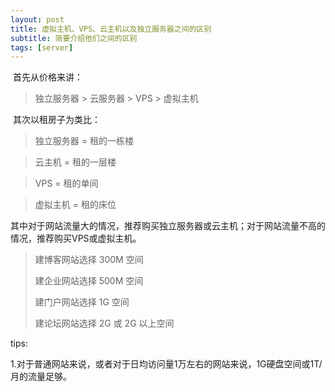 ```yaml
---
layout: post
title: 虚拟主机、VPS、云主机以及独立服务器之间的区别
subtitle: 简要介绍他们之间的区别
tags: [server]
---
```






​	首先从价格来讲：

> 独立服务器 > 云服务器 > VPS > 虚拟主机

​	其次以租房子为类比：

> 独立服务器 = 租的一栋楼

> 云主机 = 租的一层楼

> VPS = 租的单间

> 虚拟主机 = 租的床位

​	其中对于网站流量大的情况，推荐购买独立服务器或云主机；对于网站流量不高的情况，推荐购买VPS或虚拟主机。

> 建博客网站选择 300M 空间
>
> 建企业网站选择 500M 空间
>
> 建门户网站选择 1G 空间
>
> 建论坛网站选择 2G 或 2G 以上空间

tips: 

1.对于普通网站来说，或者对于日均访问量1万左右的网站来说，1G硬盘空间或1T/月的流量足够。